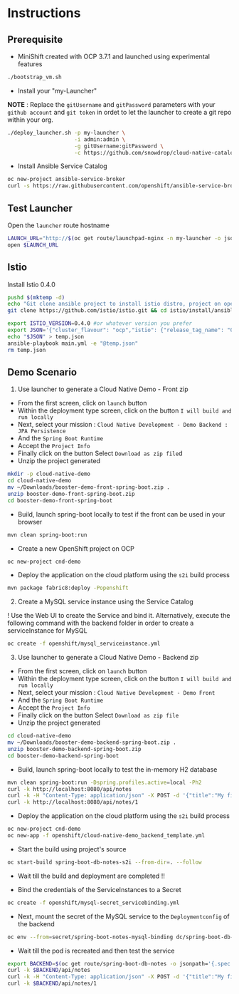 # Instructions

## Prerequisite

- MiniShift created with OCP 3.7.1 and launched using experimental features

```bash
./bootstrap_vm.sh
```

- Install your "my-Launcher"

**NOTE** : Replace the `gitUsername` and `gitPassword` parameters with your `github account` and `git token` in ordet to let the launcher to create a git repo within your org.

```bash
./deploy_launcher.sh -p my-launcher \
                     -i admin:admin \
                     -g gitUsername:gitPassword \
                     -c https://github.com/snowdrop/cloud-native-catalog.git
```

- Install Ansible Service Catalog

```bash
oc new-project ansible-service-broker
curl -s https://raw.githubusercontent.com/openshift/ansible-service-broker/master/templates/deploy-ansible-service-broker.template.yaml | oc process -n "ansible-service-broker" -f - | oc create -f -
```

## Test Launcher

Open the `launcher` route hostname

```bash
LAUNCH_URL="http://$(oc get route/launchpad-nginx -n my-launcher -o jsonpath="{.spec.host}")"
open $LAUNCH_URL
```

## Istio

Install Istio 0.4.0

```bash
pushd $(mktemp -d)
echo "Git clone ansible project to install istio distro, project on openshift"
git clone https://github.com/istio/istio.git && cd istio/install/ansible

export ISTIO_VERSION=0.4.0 #or whatever version you prefer
export JSON='{"cluster_flavour": "ocp","istio": {"release_tag_name": "0.4.0, "auth": false}}'
echo "$JSON" > temp.json
ansible-playbook main.yml -e "@temp.json"
rm temp.json
```

## Demo Scenario

1) Use launcher to generate a Cloud Native Demo - Front zip

- From the first screen, click on `launch` button
- Within the deployment type screen, click on the button `I will build and run locally`
- Next, select your mission : `Cloud Native Development - Demo Backend : JPA Persistence`
- And the `Spring Boot Runtime`
- Accept the `Project Info`
- Finally click on the button Select `Download as zip file`d
- Unzip the project generated
```bash
mkdir -p cloud-native-demo
cd cloud-native-demo
mv ~/Downloads/booster-demo-front-spring-boot.zip .
unzip booster-demo-front-spring-boot.zip
cd booster-demo-front-spring-boot
```

- Build, launch spring-boot locally to test if the front can be used in your browser
```bash
mvn clean spring-boot:run 
```
- Create a new OpenShift project on OCP
```bash
oc new-project cnd-demo
```
- Deploy the application on the cloud platform using the `s2i` build process
```bash
mvn package fabric8:deploy -Popenshift
```

2) Create a MySQL service instance using the Service Catalog

! Use the Web UI to create the Service and bind it. 
Alternatively, execute the following command with the backend folder in order to create a serviceInstance for MySQL

```bash
oc create -f openshift/mysql_serviceinstance.yml
```

3) Use launcher to generate a Cloud Native Demo - Backend zip
   
- From the first screen, click on `launch` button
- Within the deployment type screen, click on the button `I will build and run locally`
- Next, select your mission : `Cloud Native Development - Demo Front`
- And the `Spring Boot Runtime`
- Accept the `Project Info`
- Finally click on the button Select `Download as zip file`
- Unzip the project generated
```bash
cd cloud-native-demo
mv ~/Downloads/booster-demo-backend-spring-boot.zip .
unzip booster-demo-backend-spring-boot.zip
cd booster-demo-backend-spring-boot
```
- Build, launch spring-boot locally to test the in-memory H2 database
```bash
mvn clean spring-boot:run -Dspring.profiles.active=local -Ph2
curl -k http://localhost:8080/api/notes 
curl -k -H "Content-Type: application/json" -X POST -d '{"title":"My first note","content":"Spring Boot is awesome!"}' http://localhost:8080/api/notes 
curl -k http://localhost:8080/api/notes/1
```

- Deploy the application on the cloud platform using the `s2i` build process
```bash
oc new-project cnd-demo
oc new-app -f openshift/cloud-native-demo_backend_template.yml
```

- Start the build using project's source
  
```bash
oc start-build spring-boot-db-notes-s2i --from-dir=. --follow
```
- Wait till the build and deployment are completed !!

- Bind the credentials of the ServiceInstances to a Secret

```bash
oc create -f openshift/mysql-secret_servicebinding.yml
```

- Next, mount the secret of the MySQL service to the `Deploymentconfig` of the backend

```bash
oc env --from=secret/spring-boot-notes-mysql-binding dc/spring-boot-db-notes
```

- Wait till the pod is recreated and then test the service

```bash
export BACKEND=$(oc get route/spring-boot-db-notes -o jsonpath='{.spec.host}')
curl -k $BACKEND/api/notes 
curl -k -H "Content-Type: application/json" -X POST -d '{"title":"My first note","content":"Spring Boot is awesome!"}' $BACKEND/api/notes 
curl -k $BACKEND/api/notes/1
```



